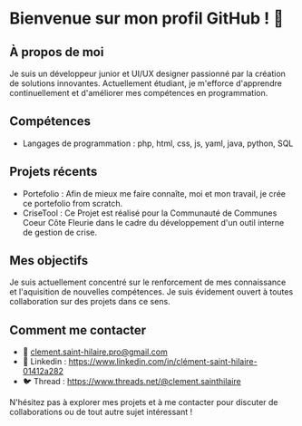 # Bienvenue sur mon profil GitHub ! 👋

## À propos de moi
Je suis un développeur junior et UI/UX designer passionné par la création de solutions innovantes. Actuellement étudiant, je m'efforce d'apprendre continuellement et d'améliorer mes compétences en programmation.

## Compétences
- Langages de programmation : php, html, css, js, yaml, java, python, SQL

## Projets récents
- Portefolio : Afin de mieux me faire connaîte, moi et mon travail, je crée ce portefolio from scratch.
- CriseTool : Ce Projet est réalisé pour la Communauté de Communes Coeur Côte Fleurie dans le cadre du développement d'un outil interne de gestion de crise. 

## Mes objectifs
Je suis actuellement concentré sur le renforcement de mes connaissance et l'aquisition de nouvelles compétences. Je suis évidement ouvert à toutes collaboration sur des projets dans ce sens.

## Comment me contacter
- 📧 clement.saint-hilaire.pro@gmail.com
- 💼 Linkedin : https://www.linkedin.com/in/clément-saint-hilaire-01412a282
- 🐦 Thread : https://www.threads.net/@clement.sainthilaire

N'hésitez pas à explorer mes projets et à me contacter pour discuter de collaborations ou de tout autre sujet intéressant !

